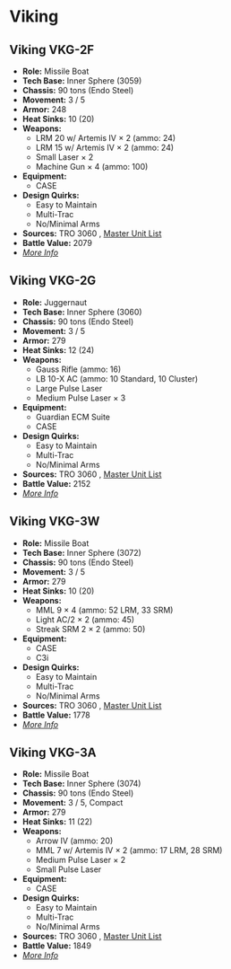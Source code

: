 # Viking 

## Viking VKG-2F 

- **Role:** Missile Boat 
- **Tech Base:** Inner Sphere (3059) 
- **Chassis:** 90 tons (Endo Steel) 
- **Movement:** 3 / 5 
- **Armor:** 248 
- **Heat Sinks:** 10 (20) 
- **Weapons:** 
  - LRM 20 w/ Artemis IV × 2 (ammo: 24) 
  - LRM 15 w/ Artemis IV × 2 (ammo: 24) 
  - Small Laser × 2 
  - Machine Gun × 4 (ammo: 100) 
- **Equipment:** 
  - CASE 
- **Design Quirks:** 
  - Easy to Maintain 
  - Multi-Trac 
  - No/Minimal Arms 
- **Sources:** TRO 3060 , [Master Unit List](http://masterunitlist.info/Unit/Details/3417/viking-vkg-2f) 
- **Battle Value:** 2079 
- [*More Info*](viking/viking_vkg-2f.md) 

## Viking VKG-2G 

- **Role:** Juggernaut 
- **Tech Base:** Inner Sphere (3060) 
- **Chassis:** 90 tons (Endo Steel) 
- **Movement:** 3 / 5 
- **Armor:** 279 
- **Heat Sinks:** 12 (24) 
- **Weapons:** 
  - Gauss Rifle (ammo: 16) 
  - LB 10-X AC (ammo: 10 Standard, 10 Cluster) 
  - Large Pulse Laser 
  - Medium Pulse Laser × 3 
- **Equipment:** 
  - Guardian ECM Suite 
  - CASE 
- **Design Quirks:** 
  - Easy to Maintain 
  - Multi-Trac 
  - No/Minimal Arms 
- **Sources:** TRO 3060 , [Master Unit List](http://masterunitlist.info/Unit/Details/3418/viking-vkg-2g) 
- **Battle Value:** 2152 
- [*More Info*](viking/viking_vkg-2g.md) 

## Viking VKG-3W 

- **Role:** Missile Boat 
- **Tech Base:** Inner Sphere (3072) 
- **Chassis:** 90 tons (Endo Steel) 
- **Movement:** 3 / 5 
- **Armor:** 279 
- **Heat Sinks:** 10 (20) 
- **Weapons:** 
  - MML 9 × 4 (ammo: 52 LRM, 33 SRM) 
  - Light AC/2 × 2 (ammo: 45) 
  - Streak SRM 2 × 2 (ammo: 50) 
- **Equipment:** 
  - CASE 
  - C3i 
- **Design Quirks:** 
  - Easy to Maintain 
  - Multi-Trac 
  - No/Minimal Arms 
- **Sources:** TRO 3060 , [Master Unit List](http://masterunitlist.info/Unit/Details/3420/viking-vkg-3w) 
- **Battle Value:** 1778 
- [*More Info*](viking/viking_vkg-3w.md) 

## Viking VKG-3A 

- **Role:** Missile Boat 
- **Tech Base:** Inner Sphere (3074) 
- **Chassis:** 90 tons (Endo Steel) 
- **Movement:** 3 / 5, Compact 
- **Armor:** 279 
- **Heat Sinks:** 11 (22) 
- **Weapons:** 
  - Arrow IV (ammo: 20) 
  - MML 7 w/ Artemis IV × 2 (ammo: 17 LRM, 28 SRM) 
  - Medium Pulse Laser × 2 
  - Small Pulse Laser 
- **Equipment:** 
  - CASE 
- **Design Quirks:** 
  - Easy to Maintain 
  - Multi-Trac 
  - No/Minimal Arms 
- **Sources:** TRO 3060 , [Master Unit List](http://masterunitlist.info/Unit/Details/3419/viking-vkg-3a) 
- **Battle Value:** 1849 
- [*More Info*](viking/viking_vkg-3a.md) 

